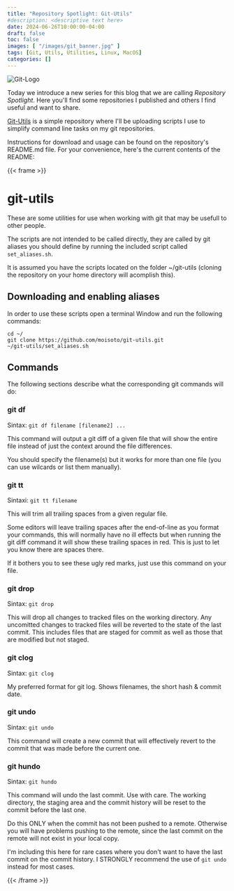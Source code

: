 ```yaml
---
title: "Repository Spotlight: Git-Utils"
#description: <descriptive text here>
date: 2024-06-26T10:00:00-04:00
draft: false 
toc: false
images: [ "/images/git_banner.jpg" ]
tags: [Git, Utils, Utilities, Linux, MacOS]
categories: []
---
```


![Git-Logo](/images/git_logo_small.png#floatleft)

Today we introduce a new series for this blog that we are calling *Repository Spotlight*. 
Here you'll find some repositories I published and others I find useful and want to share.

[Git-Utils](https://github.com/moisoto/git-utils/) is a simple repository where I'll be uploading scripts I use to simplify command line tasks on my git repositories.

<!--more-->

Instructions for download and usage can be found on the repository's README.md file. For your convenience, here's the current contents of the README:

{{< frame >}}

# git-utils

These are some utilities for use when working with git that may be usefull to other people.

The scripts are not intended to be called directly, they are called by git aliases you should define by running the included script called `set_aliases.sh`.

It is assumed you have the scripts located on the folder ~/git-utils (cloning the repository on your home directory will acomplish this).

## Downloading and enabling aliases

In order to use these scripts open a terminal Window and run the following commands:

```shell
cd ~/
git clone https://github.com/moisoto/git-utils.git
~/git-utils/set_aliases.sh
```

## Commands

The following sections describe what the corresponding git commands will do:

### git df

Sintax: `git df filename [filename2] ...` 

This command will output a git diff of a given file that will show the entire file instead of just the context around the file differences.

You should specify the filename(s) but it works for more than one file (you can use wilcards or list them manually).

### git tt

Sintaxi: `git tt filename`

This will trim all trailing spaces from a given regular file.

Some editors will leave trailing spaces after the end-of-line as you format your commands, this will normally have no ill effects but when running the git diff command it will show these trailing spaces in red. This is just to let you know there are spaces there.

If it bothers you to see these ugly red marks, just use this command on your file.

### git drop

Sintax: `git drop`

This will drop all changes to tracked files on the working directory. 
Any uncomitted changes to tracked files will be reverted to the state of the last commit.
This includes files that are staged for commit as well as those that are modified but not staged.

### git clog

Sintax: `git clog`

My preferred format for git log. Shows filenames, the short hash & commit date.

### git undo

Sintax: `git undo`

This command will create a new commit that will effectively revert to the commit that was made before the current one.

### git hundo

Sintax: `git hundo`

This command will undo the last commit. Use with care. The working directory, the staging area and the commit history will be reset to the commit before the last one.

Do this ONLY when the commit has not been pushed to a remote. Otherwise you will have problems pushing to the remote, since the last commit on the remote will not exist in your local copy.

I'm including this here for rare cases where you don't want to have the last commit on the commit history. I STRONGLY recommend the use of `git undo` instead for most cases.

{{< /frame >}}
